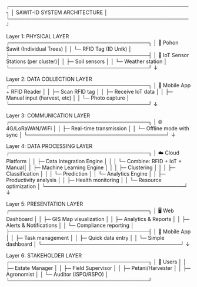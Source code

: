 ┌─────────────────────────────────────────────────┐
│          SAWIT-ID SYSTEM ARCHITECTURE           │
└─────────────────────────────────────────────────┘

Layer 1: PHYSICAL LAYER
┌──────────────────────────────────────┐
│  🌴 Pohon Sawit (Individual Trees)   │
│     └─ RFID Tag (ID Unik)            │
├──────────────────────────────────────┤
│  📡 IoT Sensor Stations (per cluster)│
│     ├─ Soil sensors                  │
│     └─ Weather station               │
└──────────────────────────────────────┘
           ↓
           
Layer 2: DATA COLLECTION LAYER
┌──────────────────────────────────────┐
│  📱 Mobile App + RFID Reader         │
│     ├─ Scan RFID tag                │
│     ├─ Receive IoT data              │
│     ├─ Manual input (harvest, etc)   │
│     └─ Photo capture                 │
└──────────────────────────────────────┘
           ↓
           
Layer 3: COMMUNICATION LAYER
┌──────────────────────────────────────┐
│  🌐 4G/LoRaWAN/WiFi                  │
│     ├─ Real-time transmission        │
│     └─ Offline mode with sync        │
└──────────────────────────────────────┘
           ↓
           
Layer 4: DATA PROCESSING LAYER
┌──────────────────────────────────────┐
│  ☁️ Cloud Platform                   │
│  ├─ Data Integration Engine          │
│  │    └─ Combine: RFID + IoT + Manual│
│  ├─ Machine Learning Engine          │
│  │    ├─ Clustering                  │
│  │    ├─ Classification               │
│  │    └─ Prediction                  │
│  └─ Analytics Engine                 │
│       ├─ Productivity analysis        │
│       ├─ Health monitoring            │
│       └─ Resource optimization        │
└──────────────────────────────────────┘
           ↓
           
Layer 5: PRESENTATION LAYER
┌──────────────────────────────────────┐
│  🖥️ Web Dashboard                    │
│     ├─ GIS Map visualization         │
│     ├─ Analytics & Reports           │
│     ├─ Alerts & Notifications        │
│     └─ Compliance reporting          │
├──────────────────────────────────────┤
│  📲 Mobile App                       │
│     ├─ Task management               │
│     ├─ Quick data entry              │
│     └─ Simple dashboard              │
└──────────────────────────────────────┘
           ↓
           
Layer 6: STAKEHOLDER LAYER
┌──────────────────────────────────────┐
│  👥 Users                            │
│  ├─ Estate Manager                   │
│  ├─ Field Supervisor                 │
│  ├─ Petani/Harvester                 │
│  ├─ Agronomist                       │
│  └─ Auditor (ISPO/RSPO)              │
└──────────────────────────────────────┘